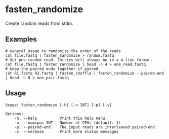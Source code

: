 # fasten_randomize
    
Create random reads from stdin.

## Examples

```
# General usage to randomize the order of the reads
cat file.fastq | fasten_randomize > random.fastq
# Get one random read. Entries will always be in a 4-line format.
cat file.fastq | fasten_randomize | head -n 4 > one_read.fastq
# keep the paired ends together if paired
cat R1.fastq R2.fastq | fasten_shuffle | fasten_randomize --paired-end | head -n 8 > one_pair.fastq
```

## Usage

    Usage: fasten_randomize [-h] [-n INT] [-p] [-v]
    
    Options:
        -h, --help          Print this help menu.
        -n, --numcpus INT   Number of CPUs (default: 1)
        -p, --paired-end    The input reads are interleaved paired-end
        -v, --verbose       Print more status messages
    

